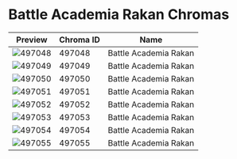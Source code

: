 # Battle Academia Rakan Chromas



| Preview | Chroma ID | Name |
|---------|-----------|------|
| ![497048](https://raw.communitydragon.org/latest/plugins/rcp-be-lol-game-data/global/default/v1/champion-chroma-images/497/497048.png) | 497048 | Battle Academia Rakan |
| ![497049](https://raw.communitydragon.org/latest/plugins/rcp-be-lol-game-data/global/default/v1/champion-chroma-images/497/497049.png) | 497049 | Battle Academia Rakan |
| ![497050](https://raw.communitydragon.org/latest/plugins/rcp-be-lol-game-data/global/default/v1/champion-chroma-images/497/497050.png) | 497050 | Battle Academia Rakan |
| ![497051](https://raw.communitydragon.org/latest/plugins/rcp-be-lol-game-data/global/default/v1/champion-chroma-images/497/497051.png) | 497051 | Battle Academia Rakan |
| ![497052](https://raw.communitydragon.org/latest/plugins/rcp-be-lol-game-data/global/default/v1/champion-chroma-images/497/497052.png) | 497052 | Battle Academia Rakan |
| ![497053](https://raw.communitydragon.org/latest/plugins/rcp-be-lol-game-data/global/default/v1/champion-chroma-images/497/497053.png) | 497053 | Battle Academia Rakan |
| ![497054](https://raw.communitydragon.org/latest/plugins/rcp-be-lol-game-data/global/default/v1/champion-chroma-images/497/497054.png) | 497054 | Battle Academia Rakan |
| ![497055](https://raw.communitydragon.org/latest/plugins/rcp-be-lol-game-data/global/default/v1/champion-chroma-images/497/497055.png) | 497055 | Battle Academia Rakan |